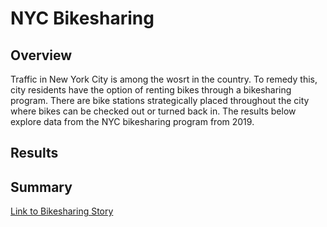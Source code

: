 # NYC Bikesharing

## Overview

  Traffic in New York City is among the wosrt in the country. To remedy this, city residents have the option of renting bikes through a bikesharing program. There are bike stations strategically placed throughout the city where bikes can be checked out or turned back in. The results below explore data from the NYC bikesharing program from 2019. 

## Results



## Summary


[Link to Bikesharing Story](https://public.tableau.com/app/profile/john6384/viz/NYC_Bikeshare_Story/NYCBikeshareStory?publish=yes)
